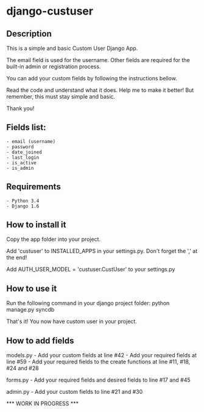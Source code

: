 django-custuser
===============

## Description

This is a simple and basic Custom User Django App.

The email field is used for the username. Other fields are required for
the built-in admin or registration process.

You can add your custom fields by following the instructions bellow.

Read the code and understand what it does. Help me to make it better!
But remember, this must stay simple and basic.

Thank you!

Fields list:
-------------------
    - email (username)
    - password
    - date_joined
    - last_login
    - is_active
    - is_admin

## Requirements

    - Python 3.4
    - Django 1.6

## How to install it

Copy the app folder into your project.

Add 'custuser' to INSTALLED_APPS in your settings.py.
Don't forget the ',' at the end!

Add AUTH_USER_MODEL = 'custuser.CustUser' to your settings.py

## How to use it

Run the following command in your django project folder:
python manage.py syncdb

That's it! You now have custom user in your project.

## How to add fields

models.py
    - Add your custom fields at line #42
    - Add your required fields at line #59
    - Add your required fields to the create functions at line #11, #18, #24 and #28

forms.py
    - Add your required fields and desired fields to line #17 and #45

admin.py
    - Add your custom fields to line #21 and #30

*** WORK IN PROGRESS ***
